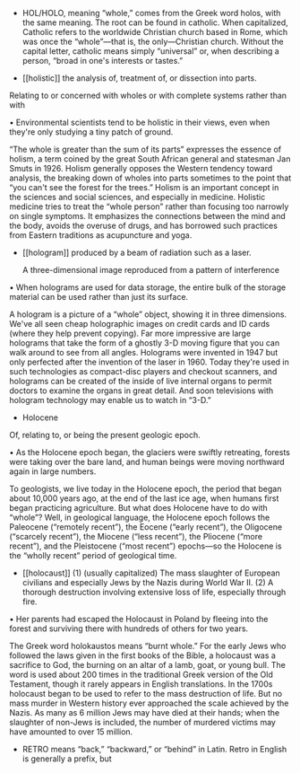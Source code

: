 - HOL/HOLO, meaning “whole,” comes from the Greek word holos, with the same meaning. The root
can be found in catholic. When capitalized, Catholic refers to the worldwide Christian church based
in Rome, which was once the “whole”—that is, the only—Christian church. Without the capital letter,
catholic means simply “universal” or, when describing a person, “broad in one's interests or tastes.”

- [[holistic]] 
the analysis of, treatment of, or dissection into parts. 

 Relating to or concerned with wholes or with complete systems rather than with

• Environmental scientists tend to be holistic in their views, even when they're only studying a tiny
patch of ground. 

“The whole is greater than the sum of its parts” expresses the essence of holism, a term coined by the
great South African general and statesman Jan Smuts in 1926. Holism generally opposes the Western
tendency  toward  analysis,  the  breaking  down  of  wholes  into  parts  sometimes  to  the  point  that  “you
can't see the forest for the trees.” Holism is an important concept in the sciences and social sciences,
and especially in medicine. Holistic medicine tries to treat the “whole person” rather than focusing
too  narrowly  on  single  symptoms.  It  emphasizes  the  connections  between  the  mind  and  the  body,
avoids the overuse of drugs, and has borrowed such practices from Eastern traditions as acupuncture
and yoga.

- [[hologram]] 
produced by a beam of radiation such as a laser. 

  A  three-dimensional  image  reproduced  from  a  pattern  of  interference

• When holograms are used for data storage, the entire bulk of the storage material can be used rather
than just its surface. 

A hologram is a picture of a “whole” object, showing it in three dimensions. We've all seen cheap
holographic  images  on  credit  cards  and  ID  cards  (where  they  help  prevent  copying).  Far  more
impressive are large holograms that take the form of a ghostly 3-D moving figure that you can walk
around to see from all angles. Holograms were invented in 1947 but only perfected after the invention
of the laser in 1960. Today they're used in such technologies as compact-disc players and checkout
scanners,  and  holograms  can  be  created  of  the  inside  of  live  internal  organs  to  permit  doctors  to
examine the organs in great detail. And soon televisions with hologram technology may enable us to
watch in “3-D.”

- Holocene 

 Of, relating to, or being the present geologic epoch. 

• As the Holocene epoch began, the glaciers were swiftly retreating, forests were taking over the bare
land, and human beings were moving northward again in large numbers. 

To geologists, we live today in the Holocene epoch, the period that began about 10,000 years ago, at
the end of the last ice age, when humans first began practicing agriculture. But what does Holocene
have to do with “whole”? Well, in geological language, the Holocene epoch follows the Paleocene
(“remotely  recent”),  the  Eocene  (“early  recent”),  the  Oligocene  (“scarcely  recent”),  the  Miocene
(“less  recent”),  the  Pliocene  (“more  recent”),  and  the  Pleistocene  (“most  recent”)  epochs—so  the
Holocene is the “wholly recent” period of geological time.

- [[holocaust]] 
  (1)  (usually  capitalized)  The  mass  slaughter  of  European  civilians  and
especially  Jews  by  the  Nazis  during  World  War  II.  (2)  A  thorough  destruction  involving  extensive
loss of life, especially through fire. 

• Her parents had escaped the Holocaust in Poland by fleeing into the forest and surviving there with
hundreds of others for two years. 

The Greek word holokaustos means “burnt whole.” For the early Jews who followed the laws given
in the first books of the Bible, a holocaust was a sacrifice to God, the burning on an altar of a lamb,
goat,  or  young  bull.  The  word  is  used  about  200  times  in  the  traditional  Greek  version  of  the  Old
Testament, though it rarely appears in English translations. In the 1700s holocaust began to be used to
refer to the mass destruction of life. But no mass murder in Western history ever approached the scale
achieved by the Nazis. As many as 6 million Jews may have died at their hands; when the slaughter of
non-Jews is included, the number of murdered victims may have amounted to over 15 million.

- RETRO means “back,” “backward,” or “behind” in Latin. Retro in English is generally a prefix, but
